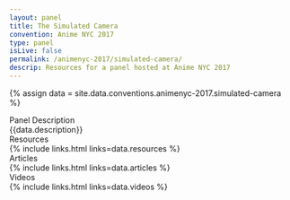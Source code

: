```yaml
---
layout: panel
title: The Simulated Camera
convention: Anime NYC 2017
type: panel
isLive: false
permalink: /animenyc-2017/simulated-camera/
descrip: Resources for a panel hosted at Anime NYC 2017
---
```


{% assign data = site.data.conventions.animenyc-2017.simulated-camera %}

<div class="manga-header">Panel Description</div>
<div class="panel-description">{{data.description}}</div>

<div class="manga-header">Resources</div>
{% include links.html links=data.resources %}

<div class="manga-header"> Articles </div>
{% include links.html links=data.articles %}

<div class="manga-header"> Videos </div>
{% include links.html links=data.videos %}
